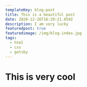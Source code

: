 ```yaml
---
templateKey: blog-post
title: This is a beautiful post
date: 2020-12-26T16:29:21.859Z
description: I am very lucky
featuredpost: true
featuredimage: /img/blog-index.jpg
tags:
  - html
  - css
  - gatsby
---
```

# This is very **cool**